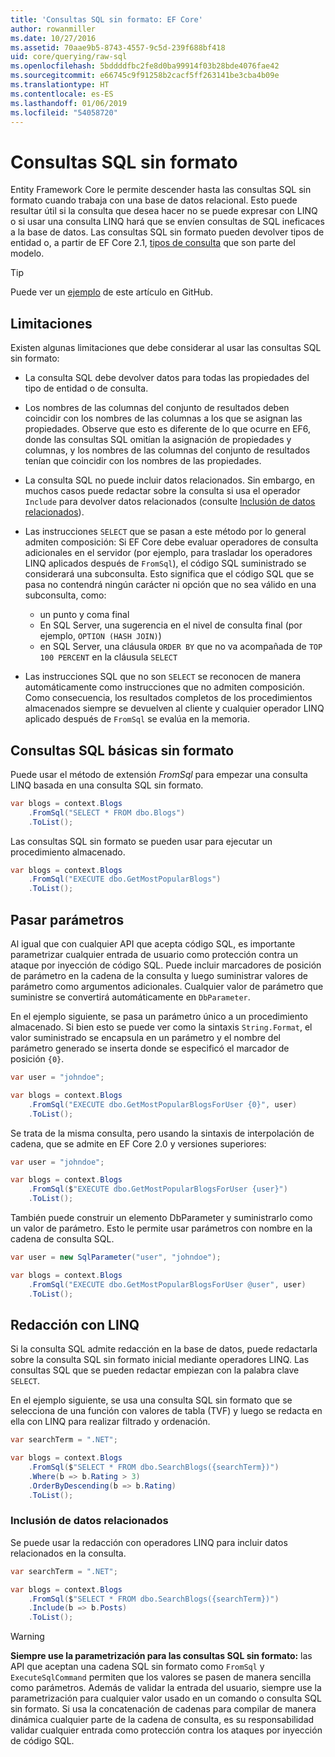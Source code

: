 ```yaml
---
title: 'Consultas SQL sin formato: EF Core'
author: rowanmiller
ms.date: 10/27/2016
ms.assetid: 70aae9b5-8743-4557-9c5d-239f688bf418
uid: core/querying/raw-sql
ms.openlocfilehash: 5bddddfbc2fe8d0ba99914f03b28bde4076fae42
ms.sourcegitcommit: e66745c9f91258b2cacf5ff263141be3cba4b09e
ms.translationtype: HT
ms.contentlocale: es-ES
ms.lasthandoff: 01/06/2019
ms.locfileid: "54058720"
---
```

# <a name="raw-sql-queries"></a>Consultas SQL sin formato

Entity Framework Core le permite descender hasta las consultas SQL sin formato cuando trabaja con una base de datos relacional. Esto puede resultar útil si la consulta que desea hacer no se puede expresar con LINQ o si usar una consulta LINQ hará que se envíen consultas de SQL ineficaces a la base de datos. Las consultas SQL sin formato pueden devolver tipos de entidad o, a partir de EF Core 2.1, [tipos de consulta](xref:core/modeling/query-types) que son parte del modelo.

> [!TIP]  
> Puede ver un [ejemplo](https://github.com/aspnet/EntityFramework.Docs/tree/master/samples/core/Querying) de este artículo en GitHub.

## <a name="limitations"></a>Limitaciones

Existen algunas limitaciones que debe considerar al usar las consultas SQL sin formato:

* La consulta SQL debe devolver datos para todas las propiedades del tipo de entidad o de consulta.

* Los nombres de las columnas del conjunto de resultados deben coincidir con los nombres de las columnas a los que se asignan las propiedades. Observe que esto es diferente de lo que ocurre en EF6, donde las consultas SQL omitían la asignación de propiedades y columnas, y los nombres de las columnas del conjunto de resultados tenían que coincidir con los nombres de las propiedades.

* La consulta SQL no puede incluir datos relacionados. Sin embargo, en muchos casos puede redactar sobre la consulta si usa el operador `Include` para devolver datos relacionados (consulte [Inclusión de datos relacionados](#including-related-data)).

* Las instrucciones `SELECT` que se pasan a este método por lo general admiten composición: Si EF Core debe evaluar operadores de consulta adicionales en el servidor (por ejemplo, para trasladar los operadores LINQ aplicados después de `FromSql`), el código SQL suministrado se considerará una subconsulta. Esto significa que el código SQL que se pasa no contendrá ningún carácter ni opción que no sea válido en una subconsulta, como:
  * un punto y coma final
  * En SQL Server, una sugerencia en el nivel de consulta final (por ejemplo, `OPTION (HASH JOIN)`)
  * en SQL Server, una cláusula `ORDER BY` que no va acompañada de `TOP 100 PERCENT` en la cláusula `SELECT`

* Las instrucciones SQL que no son `SELECT` se reconocen de manera automáticamente como instrucciones que no admiten composición. Como consecuencia, los resultados completos de los procedimientos almacenados siempre se devuelven al cliente y cualquier operador LINQ aplicado después de `FromSql` se evalúa en la memoria.

## <a name="basic-raw-sql-queries"></a>Consultas SQL básicas sin formato

Puede usar el método de extensión *FromSql* para empezar una consulta LINQ basada en una consulta SQL sin formato.

<!-- [!code-csharp[Main](samples/core/Querying/Querying/RawSQL/Sample.cs)] -->
``` csharp
var blogs = context.Blogs
    .FromSql("SELECT * FROM dbo.Blogs")
    .ToList();
```

Las consultas SQL sin formato se pueden usar para ejecutar un procedimiento almacenado.

<!-- [!code-csharp[Main](samples/core/Querying/Querying/RawSQL/Sample.cs)] -->
``` csharp
var blogs = context.Blogs
    .FromSql("EXECUTE dbo.GetMostPopularBlogs")
    .ToList();
```

## <a name="passing-parameters"></a>Pasar parámetros

Al igual que con cualquier API que acepta código SQL, es importante parametrizar cualquier entrada de usuario como protección contra un ataque por inyección de código SQL. Puede incluir marcadores de posición de parámetro en la cadena de la consulta y luego suministrar valores de parámetro como argumentos adicionales. Cualquier valor de parámetro que suministre se convertirá automáticamente en `DbParameter`.

En el ejemplo siguiente, se pasa un parámetro único a un procedimiento almacenado. Si bien esto se puede ver como la sintaxis `String.Format`, el valor suministrado se encapsula en un parámetro y el nombre del parámetro generado se inserta donde se especificó el marcador de posición `{0}`.

<!-- [!code-csharp[Main](samples/core/Querying/Querying/RawSQL/Sample.cs)] -->
``` csharp
var user = "johndoe";

var blogs = context.Blogs
    .FromSql("EXECUTE dbo.GetMostPopularBlogsForUser {0}", user)
    .ToList();
```

Se trata de la misma consulta, pero usando la sintaxis de interpolación de cadena, que se admite en EF Core 2.0 y versiones superiores:

<!-- [!code-csharp[Main](samples/core/Querying/Querying/RawSQL/Sample.cs)] -->
``` csharp
var user = "johndoe";

var blogs = context.Blogs
    .FromSql($"EXECUTE dbo.GetMostPopularBlogsForUser {user}")
    .ToList();
```

También puede construir un elemento DbParameter y suministrarlo como un valor de parámetro. Esto le permite usar parámetros con nombre en la cadena de consulta SQL.

<!-- [!code-csharp[Main](samples/core/Querying/Querying/RawSQL/Sample.cs)] -->
``` csharp
var user = new SqlParameter("user", "johndoe");

var blogs = context.Blogs
    .FromSql("EXECUTE dbo.GetMostPopularBlogsForUser @user", user)
    .ToList();
```

## <a name="composing-with-linq"></a>Redacción con LINQ

Si la consulta SQL admite redacción en la base de datos, puede redactarla sobre la consulta SQL sin formato inicial mediante operadores LINQ. Las consultas SQL que se pueden redactar empiezan con la palabra clave `SELECT`.

En el ejemplo siguiente, se usa una consulta SQL sin formato que se selecciona de una función con valores de tabla (TVF) y luego se redacta en ella con LINQ para realizar filtrado y ordenación.

<!-- [!code-csharp[Main](samples/core/Querying/Querying/RawSQL/Sample.cs)] -->
``` csharp
var searchTerm = ".NET";

var blogs = context.Blogs
    .FromSql($"SELECT * FROM dbo.SearchBlogs({searchTerm})")
    .Where(b => b.Rating > 3)
    .OrderByDescending(b => b.Rating)
    .ToList();
```

### <a name="including-related-data"></a>Inclusión de datos relacionados

Se puede usar la redacción con operadores LINQ para incluir datos relacionados en la consulta.

<!-- [!code-csharp[Main](samples/core/Querying/Querying/RawSQL/Sample.cs)] -->
``` csharp
var searchTerm = ".NET";

var blogs = context.Blogs
    .FromSql($"SELECT * FROM dbo.SearchBlogs({searchTerm})")
    .Include(b => b.Posts)
    .ToList();
```

> [!WARNING]  
> **Siempre use la parametrización para las consultas SQL sin formato:** las API que aceptan una cadena SQL sin formato como `FromSql` y `ExecuteSqlCommand` permiten que los valores se pasen de manera sencilla como parámetros. Además de validar la entrada del usuario, siempre use la parametrización para cualquier valor usado en un comando o consulta SQL sin formato. Si usa la concatenación de cadenas para compilar de manera dinámica cualquier parte de la cadena de consulta, es su responsabilidad validar cualquier entrada como protección contra los ataques por inyección de código SQL.
